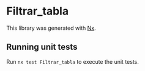 # Filtrar_tabla

This library was generated with [Nx](https://nx.dev).

## Running unit tests

Run `nx test Filtrar_tabla` to execute the unit tests.

